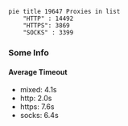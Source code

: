 
```mermaid
pie title 19647 Proxies in list
    "HTTP" : 14492
    "HTTPS": 3869
    "SOCKS" : 3399
```

### Some Info
#### Average Timeout

- mixed: 4.1s
- http: 2.0s
- https: 7.6s
- socks: 6.4s